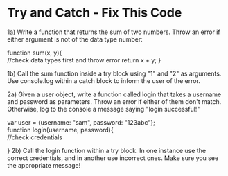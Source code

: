 # Try and Catch - Fix This Code

1a) Write a function that returns the sum of two numbers. Throw an error if either argument is not of the data type number:

function sum(x, y){  
  //check data types first and throw error
  return x + y;
}

1b) Call the sum function inside a try block using "1" and "2" as arguments. Use console.log within a catch block to inform the user of the error.

2a) Given a user object, write a function called login that takes a username and password as parameters. Throw an error if either of them don't match. Otherwise, log to the console a message saying "login successful!"

var user = {username: "sam", password: "123abc"};  
function login(username, password){  
  //check credentials

}
2b) Call the login function within a try block. In one instance use the correct credentials, and in another use incorrect ones. Make sure you see the appropriate message!
